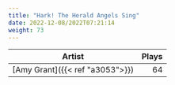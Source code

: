 ```yaml
---
title: "Hark! The Herald Angels Sing"
date: 2022-12-08/2022T07:21:14
weight: 73
---
```




 Artist | Plays 
----- | -----:
[Amy Grant]({{< ref "a3053">}}) | 64
